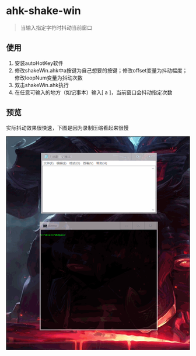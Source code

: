 # ahk-shake-win
> 当输入指定字符时抖动当前窗口


## 使用
1. 安装autoHotKey软件
1. 修改shakeWin.ahk中a按键为自己想要的按键；修改offset变量为抖动幅度；修改loopNum变量为抖动次数
1. 双击shakeWin.ahk执行
1. 在任意可输入的地方（如记事本）输入[ a ]，当前窗口会抖动指定次数

## 预览
实际抖动效果很快速，下图是因为录制压缩看起来很慢
<div align=center><img src="https://github.com/bjc5233/ahk-shake-win/raw/master/resources/demo.gif"/></div>